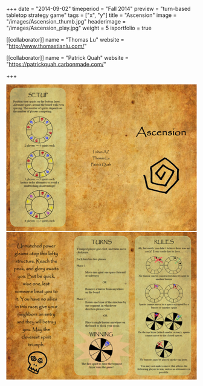 +++
date = "2014-09-02"
timeperiod = "Fall 2014"
preview = "turn-based tabletop strategy game"
tags = ["x", "y"]
title = "Ascension"
image = "/images/Ascension_thumb.jpg"
headerimage = "/images/Ascension_play.jpg"
weight = 5
isportfolio = true

[[collaborator]]
name = "Thomas Lu"
website = "http://www.thomastianlu.com/"

[[collaborator]]
name = "Patrick Quah"
website = "https://patrickquah.carbonmade.com/"

+++

<img class="project-image" src="/images/Ascension_Instructions1.jpg">
<img class="project-image" src="/images/Ascension_Instructions2.jpg">
